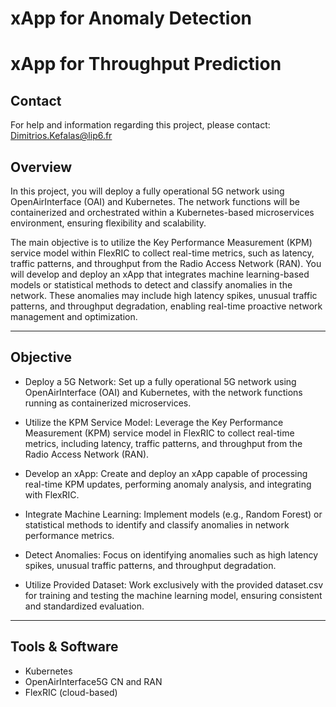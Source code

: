 # xApp for Anomaly Detection

# xApp for Throughput Prediction

## Contact

For help and information regarding this project, please contact: Dimitrios.Kefalas@lip6.fr

## Overview

In this project, you will deploy a fully operational 5G network using OpenAirInterface (OAI) and Kubernetes. The network functions will be containerized and orchestrated within a Kubernetes-based microservices environment, ensuring flexibility and scalability.

The main objective is to utilize the Key Performance Measurement (KPM) service model within FlexRIC to collect real-time metrics, such as latency, traffic patterns, and throughput from the Radio Access Network (RAN). You will develop and deploy an xApp that integrates machine learning-based models or statistical methods to detect and classify anomalies in the network. These anomalies may include high latency spikes, unusual traffic patterns, and throughput degradation, enabling real-time proactive network management and optimization.

---

## Objective
- Deploy a 5G Network: Set up a fully operational 5G network using OpenAirInterface (OAI) and Kubernetes, with the network functions running as containerized microservices.

- Utilize the KPM Service Model: Leverage the Key Performance Measurement (KPM) service model in FlexRIC to collect real-time metrics, including latency, traffic patterns, and throughput from the Radio Access Network (RAN).

- Develop an xApp: Create and deploy an xApp capable of processing real-time KPM updates, performing anomaly analysis, and integrating with FlexRIC.

- Integrate Machine Learning: Implement models (e.g., Random Forest) or statistical methods to identify and classify anomalies in network performance metrics.

- Detect Anomalies: Focus on identifying anomalies such as high latency spikes, unusual traffic patterns, and throughput degradation.

- Utilize Provided Dataset: Work exclusively with the provided dataset.csv for training and testing the machine learning model, ensuring consistent and standardized evaluation.

---

## Tools & Software
- Kubernetes
- OpenAirInterface5G CN and RAN
- FlexRIC (cloud-based)

